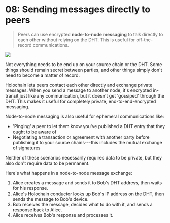 # 08: Sending messages directly to peers

> Peers can use encrypted **node-to-node messaging** to talk directly to each other without relying on the DHT. This is useful for off-the-record communications.

![](https://i.imgur.com/Z1ShKBB.jpg)

Not everything needs to be end up on your source chain or the DHT. Some things should remain secret between parties, and other things simply don't need to become a matter of record.

Holochain lets peers contact each other directly and exchange private messages. When you send a message to another node, it's encrypted in-transit just like any communication, but it doesn't get 'gossiped' through the DHT. This makes it useful for completely private, end-to-end-encrypted messaging.

Node-to-node messaging is also useful for ephemeral communications like:

* 'Pinging' a peer to let them know you've published a DHT entry that they ought to be aware of
* Negotiating a transaction or agreement with another party before publishing it to your source chains---this includes the mutual exchange of signatures

Neither of these scenarios necessarily requires data to be private, but they also don't require data to be permanent.

Here's what happens in a node-to-node message exchange:

1. Alice creates a message and sends it to Bob's DHT address, then waits for his response.
2. Alice's Holochain conductor looks up Bob's IP address on the DHT, then sends the message to Bob's device.
3. Bob receives the message, decides what to do with it, and sends a response back to Alice.
4. Alice receives Bob's response and processes it.
